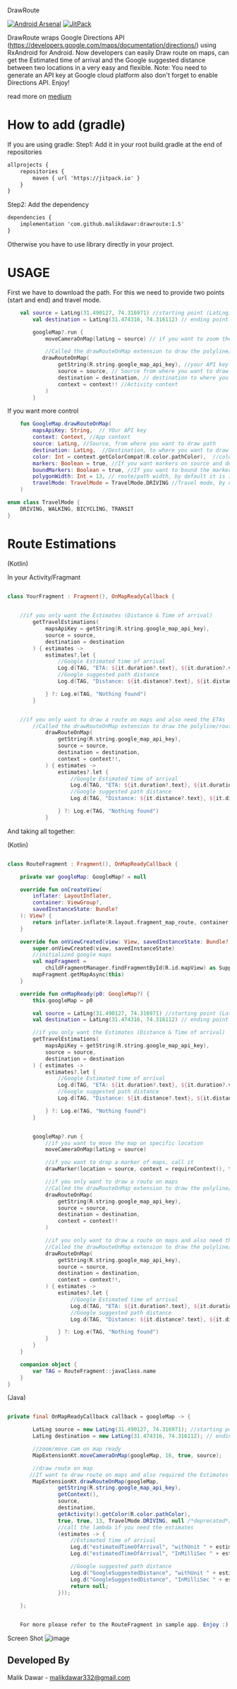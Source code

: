 DrawRoute

[![Android Arsenal]( https://img.shields.io/badge/Android%20Arsenal-drawroute-green.svg?style=flat )]( https://android-arsenal.com/details/1/8158 )
[![JitPack](https://jitpack.io/v/malikdawar/drawroute.svg)](https://jitpack.io/#malikdawar/drawroute)


DrawRoute wraps Google Directions API (https://developers.google.com/maps/documentation/directions/) using RxAndroid for Android. Now developers can easily Draw route on maps, can get the Estimated time of arrival and the Google suggested distance between two locations in a very easy and flexible. 
Note: You need to generate an API key at Google cloud platform also don't forget to enable Directions API. Enjoy!

read more on [medium](https://medium.com/better-programming/introducing-drawroute-a-kotlin-library-for-drawing-routes-on-google-maps-for-android-5e6cc99d58f6)




How to add (gradle)
===========
If you are using gradle:
Step1: Add it in your root build.gradle at the end of repositories

```xml
allprojects {
    repositories {
        maven { url 'https://jitpack.io' }
    }
}
```

Step2: Add the dependency
```xml
dependencies {
	implementation 'com.github.malikdawar:drawroute:1.5'
}
```
Otherwise you have to use library directly in your project.

USAGE
===========
First we have to download the path. For this we need to provide two points (start and end) and travel mode.


```Kotlin
	val source = LatLng(31.490127, 74.316971) //starting point (LatLng)
        val destination = LatLng(31.474316, 74.316112) // ending point (LatLng)

        googleMap?.run {
            moveCameraOnMap(latLng = source) // if you want to zoom the map to any point

            //Called the drawRouteOnMap extension to draw the polyline/route on google maps
           drawRouteOnMap(
                getString(R.string.google_map_api_key), //your API key
                source = source, // Source from where you want to draw path
                destination = destination, // destination to where you want to draw path
                context = context!! //Activity context
            )
        }

```

If you want more control

```Kotlin
	fun GoogleMap.drawRouteOnMap(
	    mapsApiKey: String,  // YOur API key
	    context: Context, //App context
	    source: LatLng, //Source, from where you want to draw path
	    destination: LatLng,  //Destination, to where you want to draw path
	    color: Int = context.getColorCompat(R.color.pathColor),  //color, path/route/polygon color, specify the color if you want some other color other then default one
	    markers: Boolean = true, //If you want markers on source and destination, by default it is true
	    boundMarkers: Boolean = true, //If you want to bound the markers(start and end points) in screen with padding, by default it is true 
	    polygonWidth: Int = 13, // route/path width, by default it is 13
	    travelMode: TravelMode = TravelMode.DRIVING //Travel mode, by default it is DRIVING
	)

```

```Kotlin
enum class TravelMode {
    DRIVING, WALKING, BICYCLING, TRANSIT
}

```

Route Estimations
=================

(Kotlin)

In your Activity/Fragmant

```kotlin 

class YourFragment : Fragment(), OnMapReadyCallback {

	
	//if you only want the Estimates (Distance & Time of arrival)
        getTravelEstimations(
            mapsApiKey = getString(R.string.google_map_api_key),
            source = source,
            destination = destination
        ) { estimates ->
            estimates?.let {
                //Google Estimated time of arrival
                Log.d(TAG, "ETA: ${it.duration?.text}, ${it.duration?.value}")
                //Google suggested path distance
                Log.d(TAG, "Distance: ${it.distance?.text}, ${it.distance?.text}")

            } ?: Log.e(TAG, "Nothing found")
        }


	//if you only want to draw a route on maps and also need the ETAs
        //Called the drawRouteOnMap extension to draw the polyline/route on google maps
            drawRouteOnMap(
                getString(R.string.google_map_api_key),
                source = source,
                destination = destination,
                context = context!!,
            ) { estimates ->
                estimates?.let {
                    //Google Estimated time of arrival
                    Log.d(TAG, "ETA: ${it.duration?.text}, ${it.duration?.value}")
                    //Google suggested path distance
                    Log.d(TAG, "Distance: ${it.distance?.text}, ${it.distance?.text}")

                } ?: Log.e(TAG, "Nothing found")
            }
  ```  

And taking all together:

(Kotlin)

```Kotlin

class RouteFragment : Fragment(), OnMapReadyCallback {

    private var googleMap: GoogleMap? = null

    override fun onCreateView(
        inflater: LayoutInflater,
        container: ViewGroup?,
        savedInstanceState: Bundle?
    ): View? {
        return inflater.inflate(R.layout.fragment_map_route, container, false)
    }

    override fun onViewCreated(view: View, savedInstanceState: Bundle?) {
        super.onViewCreated(view, savedInstanceState)
        //initialized google maps
        val mapFragment =
            childFragmentManager.findFragmentById(R.id.mapView) as SupportMapFragment
        mapFragment.getMapAsync(this)
    }

    override fun onMapReady(p0: GoogleMap?) {
        this.googleMap = p0

        val source = LatLng(31.490127, 74.316971) //starting point (LatLng)
        val destination = LatLng(31.474316, 74.316112) // ending point (LatLng)

        //if you only want the Estimates (Distance & Time of arrival)
        getTravelEstimations(
            mapsApiKey = getString(R.string.google_map_api_key),
            source = source,
            destination = destination
        ) { estimates ->
            estimates?.let {
                //Google Estimated time of arrival
                Log.d(TAG, "ETA: ${it.duration?.text}, ${it.duration?.value}")
                //Google suggested path distance
                Log.d(TAG, "Distance: ${it.distance?.text}, ${it.distance?.text}")

            } ?: Log.e(TAG, "Nothing found")
        }


        googleMap?.run {
            //if you want to move the map on specific location
            moveCameraOnMap(latLng = source)

            //if you want to drop a marker of maps, call it
            drawMarker(location = source, context = requireContext(), title = "test marker")

            //if you only want to draw a route on maps
            //Called the drawRouteOnMap extension to draw the polyline/route on google maps
            drawRouteOnMap(
                getString(R.string.google_map_api_key),
                source = source,
                destination = destination,
                context = context!!
            )

            //if you only want to draw a route on maps and also need the ETAs
            //Called the drawRouteOnMap extension to draw the polyline/route on google maps
            drawRouteOnMap(
                getString(R.string.google_map_api_key),
                source = source,
                destination = destination,
                context = context!!,
            ) { estimates ->
                estimates?.let {
                    //Google Estimated time of arrival
                    Log.d(TAG, "ETA: ${it.duration?.text}, ${it.duration?.value}")
                    //Google suggested path distance
                    Log.d(TAG, "Distance: ${it.distance?.text}, ${it.distance?.text}")

                } ?: Log.e(TAG, "Nothing found")
            }
        }
    }

    companion object {
        var TAG = RouteFragment::javaClass.name
    }
}

```

(Java)
```Java

private final OnMapReadyCallback callback = googleMap -> {

        LatLng source = new LatLng(31.490127, 74.316971); //starting point (LatLng)
        LatLng destination = new LatLng(31.474316, 74.316112); // ending point (LatLng)

        //zoom/move cam on map ready
        MapExtensionKt.moveCameraOnMap(googleMap, 16, true, source);

        //draw route on map
       //If want to draw route on maps and also required the Estimates else just pass the null as a param for lambda
        MapExtensionKt.drawRouteOnMap(googleMap,
                getString(R.string.google_map_api_key),
                getContext(),
                source,
                destination,
                getActivity().getColor(R.color.pathColor),
                true, true, 13, TravelMode.DRIVING, null /*deprecated*/,
                //call the lambda if you need the estimates
                (estimates -> {
                    //Estimated time of arrival
                    Log.d("estimatedTimeOfArrival", "withUnit " + estimates.getDuration().getText());
                    Log.d("estimatedTimeOfArrival", "InMilliSec " + estimates.getDuration().getValue());

                    //Google suggested path distance
                    Log.d("GoogleSuggestedDistance", "withUnit " + estimates.getDistance().getText());
                    Log.d("GoogleSuggestedDistance", "InMilliSec " + estimates.getDistance().getValue());
                    return null;
                }));
	
    };


    For more please refer to the RouteFragment in sample app. Enjoy :)
```



Screen Shot
![image](screenshot/map.jpeg)

Developed By
------------
Malik Dawar - malikdawar332@gmail.com

